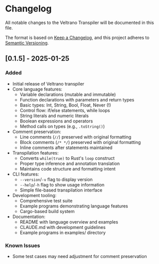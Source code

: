# Changelog

All notable changes to the Veltrano Transpiler will be documented in this file.

The format is based on [Keep a Changelog](https://keepachangelog.com/en/1.1.0/),
and this project adheres to [Semantic Versioning](https://semver.org/spec/v2.0.0.html).

## [0.1.5] - 2025-01-25

### Added
- Initial release of Veltrano transpiler
- Core language features:
  - Variable declarations (mutable and immutable)
  - Function declarations with parameters and return types
  - Basic types: Int, String, Bool, Float, Never (!)
  - Control flow: if/else statements, while loops
  - String literals and numeric literals
  - Boolean expressions and operators
  - Method calls on types (e.g., `.toString()`)
- Comment preservation:
  - Line comments (`//`) preserved with original formatting
  - Block comments (`/* */`) preserved with original formatting
  - Inline comments after statements maintained
- Transpilation features:
  - Converts `while(true)` to Rust's `loop` construct
  - Proper type inference and annotation translation
  - Maintains code structure and formatting intent
- CLI features:
  - `--version`/`-v` flag to display version
  - `--help`/`-h` flag to show usage information
  - Simple file-based transpilation interface
- Development tooling:
  - Comprehensive test suite
  - Example programs demonstrating language features
  - Cargo-based build system
- Documentation:
  - README with language overview and examples
  - CLAUDE.md with development guidelines
  - Example programs in examples/ directory

### Known Issues
- Some test cases may need adjustment for comment preservation

